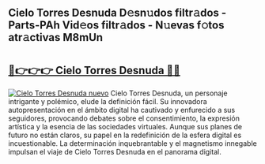 ## Cielo Torres Desnuda D𝚎sn𝚞dos filtr𝚊dos - Parts-PAh Vid𝚎os filtr𝚊dos - N𝚞evas f𝚘tos atr𝚊ctivas M8mUn

# <h2><a href="http://mbbvw0u.tromn.icu/?c=Cielo+Torres+Desnuda">🔗👉👉👉 Cielo Torres Desnuda 🔗🔗</a></h2>

[![Cielo Torres Desnuda nuevo](https://i.imgur.com/pEAQMta.gif)](http://mbbvw0u.tromn.icu/?c=Cielo+Torres+Desnuda)
Cielo Torres Desnuda, un personaje intrigante y polémico, elude la definición fácil. Su innovadora autopresentación en el ámbito digital ha cautivado y enfurecido a sus seguidores, provocando debates sobre el consentimiento, la expresión artística y la esencia de las sociedades virtuales. Aunque sus planes de futuro no están claros, su papel en la redefinición de la esfera digital es incuestionable. La determinación inquebrantable y el magnetismo innegable impulsan el viaje de Cielo Torres Desnuda en el panorama digital.
